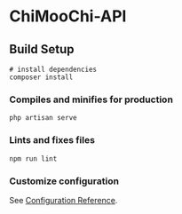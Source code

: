 # ChiMooChi-API

## Build Setup
```
# install dependencies
composer install

```

### Compiles and minifies for production
```
php artisan serve
```

### Lints and fixes files
```
npm run lint
```

### Customize configuration
See [Configuration Reference](https://cli.vuejs.org/config/).
